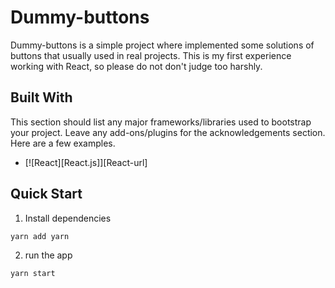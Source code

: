 # Dummy-buttons

Dummy-buttons is a simple project where implemented some solutions of buttons 
that usually used in real projects. This is my first experience working with 
React, so please do not don't judge too harshly. 

## Built With
This section should list any major frameworks/libraries used to bootstrap your project. 
Leave any add-ons/plugins for the acknowledgements section. Here are a few examples.

* [![React][React.js]][React-url]

## Quick Start

  1. Install dependencies
  ```sh
  yarn add yarn
  ```
  2. run the app
  ```sh
  yarn start
  ```

